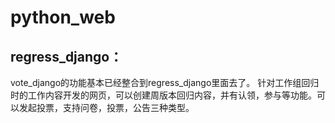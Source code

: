 # python_web


## regress_django：

vote_django的功能基本已经整合到regress_django里面去了。
针对工作组回归时的工作内容开发的网页，可以创建周版本回归内容，并有认领，参与等功能。可以发起投票，支持问卷，投票，公告三种类型。


